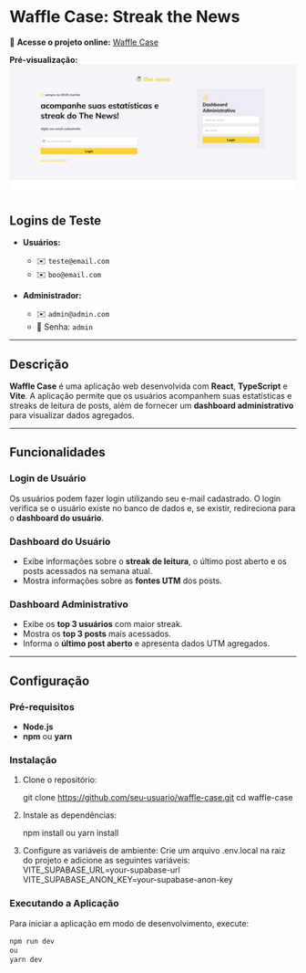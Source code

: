 # Waffle Case: Streak the News

🔗 **Acesse o projeto online:** [Waffle Case](https://waffle-case.vercel.app/)

**Pré-visualização:**  
![Imagem do projeto](./src/assets/img-preview.png)

## Logins de Teste

- **Usuários:**

  - ✉️ `teste@email.com`
  - ✉️ `boo@email.com`

- **Administrador:**
  - ✉️ `admin@admin.com`
  - 🔑 Senha: `admin`

---

## Descrição

**Waffle Case** é uma aplicação web desenvolvida com **React**, **TypeScript** e **Vite**. A aplicação permite que os usuários acompanhem suas estatísticas e streaks de leitura de posts, além de fornecer um **dashboard administrativo** para visualizar dados agregados.

---

## Funcionalidades

### Login de Usuário

Os usuários podem fazer login utilizando seu e-mail cadastrado. O login verifica se o usuário existe no banco de dados e, se existir, redireciona para o **dashboard do usuário**.

### Dashboard do Usuário

- Exibe informações sobre o **streak de leitura**, o último post aberto e os posts acessados na semana atual.
- Mostra informações sobre as **fontes UTM** dos posts.

### Dashboard Administrativo

- Exibe os **top 3 usuários** com maior streak.
- Mostra os **top 3 posts** mais acessados.
- Informa o **último post aberto** e apresenta dados UTM agregados.

---

## Configuração

### Pré-requisitos

- **Node.js**
- **npm** ou **yarn**

### Instalação

1. Clone o repositório:

   git clone https://github.com/seu-usuario/waffle-case.git
   cd waffle-case

2. Instale as dependências:

   npm install
   ou
   yarn install

3. Configure as variáveis de ambiente:
   Crie um arquivo .env.local na raiz do projeto e adicione as seguintes variáveis:
   VITE_SUPABASE_URL=your-supabase-url
   VITE_SUPABASE_ANON_KEY=your-supabase-anon-key

### Executando a Aplicação

Para iniciar a aplicação em modo de desenvolvimento, execute:

    npm run dev
    ou
    yarn dev
